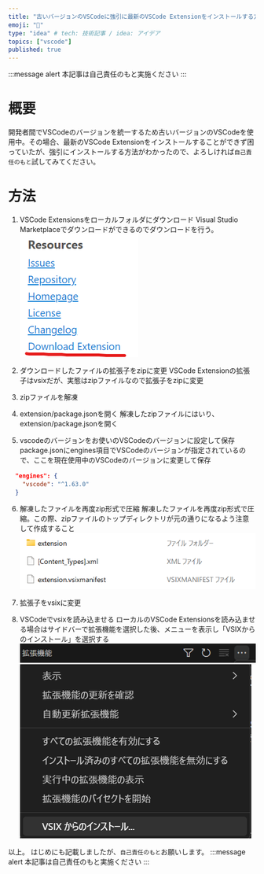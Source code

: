 ```yaml
---
title: "古いバージョンのVSCodeに強引に最新のVSCode Extensionをインストールする方法"
emoji: "🐥"
type: "idea" # tech: 技術記事 / idea: アイデア
topics: ["vscode"]
published: true
---
```

:::message alert
本記事は自己責任のもと実施ください
:::

# 概要
開発者間でVSCodeのバージョンを統一するため古いバージョンのVSCodeを使用中。その場合、最新のVSCode Extensionをインストールすることができず困っていたが、強引にインストールする方法がわかったので、よろしければ`自己責任のもと`試してみてください。

# 方法
1. VSCode Extensionsをローカルフォルダにダウンロード
Visual Studio Marketplaceでダウンロードができるのでダウンロードを行う。
![](/images/force-install-vscode-extension-to-old-vscode/vscode_marketplace.png)

2. ダウンロードしたファイルの拡張子をzipに変更
VSCode Extensionの拡張子はvsixだが、実態はzipファイルなので拡張子をzipに変更

3. zipファイルを解凍

4. extension/package.jsonを開く
解凍したzipファイルにはいり、extension/package.jsonを開く

5. vscodeのバージョンをお使いのVSCodeのバージョンに設定して保存
package.jsonにengines項目でVSCodeのバージョンが指定されているので、ここを現在使用中のVSCodeのバージョンに変更して保存
```json
  "engines": {
    "vscode": "^1.63.0"
  }
```

6. 解凍したファイルを再度zip形式で圧縮
解凍したファイルを再度zip形式で圧縮。この際、zipファイルのトップディレクトリが元の通りになるよう注意して作成すること
![](/images/force-install-vscode-extension-to-old-vscode/vsix_top_directory.png)

7. 拡張子をvsixに変更

8. VSCodeでvsixを読み込ませる
ローカルのVSCode Extensionsを読み込ませる場合はサイドバーで拡張機能を選択した後、メニューを表示し「VSIXからのインストール」を選択する
![](/images/force-install-vscode-extension-to-old-vscode/extension_menu1.png)
![](/images/force-install-vscode-extension-to-old-vscode/extension_menu2.png)


以上。
はじめにも記載しましたが、`自己責任のもと`お願いします。
:::message alert
本記事は自己責任のもと実施ください
:::
